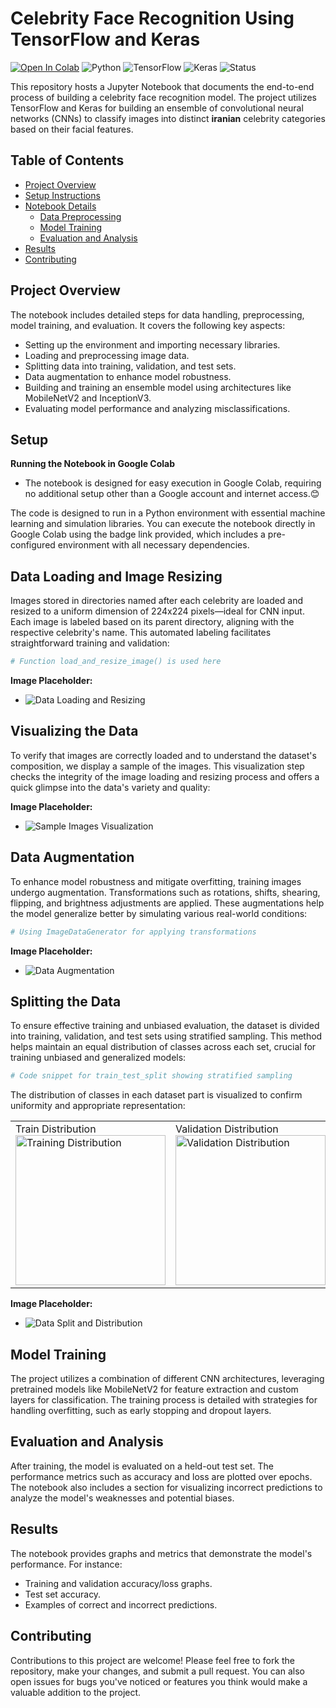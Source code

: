 # Celebrity Face Recognition Using TensorFlow and Keras

[![Open In Colab](https://colab.research.google.com/assets/colab-badge.svg)](https://colab.research.google.com/drive/1egf7l4c_riqb2pxKrEM3nz9kksP3ljyB?usp=sharing)
![Python](https://img.shields.io/badge/Python-3.8-blue)
![TensorFlow](https://img.shields.io/badge/TensorFlow-2.4-brightgreen)
![Keras](https://img.shields.io/badge/Keras-2.4.3-red)
![Status](https://img.shields.io/badge/status-active-green)

This repository hosts a Jupyter Notebook that documents the end-to-end process of building a celebrity face recognition model. The project utilizes TensorFlow and Keras for building an ensemble of convolutional neural networks (CNNs) to classify images into distinct **iranian** celebrity categories based on their facial features.

## Table of Contents
- [Project Overview](#project-overview)
- [Setup Instructions](#setup-instructions)
- [Notebook Details](#notebook-details)
  - [Data Preprocessing](#data-preprocessing)
  - [Model Training](#model-training)
  - [Evaluation and Analysis](#evaluation-and-analysis)
- [Results](#results)
- [Contributing](#contributing)

## Project Overview

The notebook includes detailed steps for data handling, preprocessing, model training, and evaluation. It covers the following key aspects:
- Setting up the environment and importing necessary libraries.
- Loading and preprocessing image data.
- Splitting data into training, validation, and test sets.
- Data augmentation to enhance model robustness.
- Building and training an ensemble model using architectures like MobileNetV2 and InceptionV3.
- Evaluating model performance and analyzing misclassifications.

## Setup

**Running the Notebook in Google Colab**
- The notebook is designed for easy execution in Google Colab, requiring no additional setup other than a Google account and internet access.😊
  
The code is designed to run in a Python environment with essential machine learning and simulation libraries. You can execute the notebook directly in Google Colab using the badge link provided, which includes a pre-configured environment with all necessary dependencies.


## Data Loading and Image Resizing

Images stored in directories named after each celebrity are loaded and resized to a uniform dimension of 224x224 pixels—ideal for CNN input. Each image is labeled based on its parent directory, aligning with the respective celebrity's name. This automated labeling facilitates straightforward training and validation:

```python
# Function load_and_resize_image() is used here
```

**Image Placeholder:**
- ![Data Loading and Resizing](asset/first_data.jpg)

## Visualizing the Data

To verify that images are correctly loaded and to understand the dataset's composition, we display a sample of the images. This visualization step checks the integrity of the image loading and resizing process and offers a quick glimpse into the data's variety and quality:

**Image Placeholder:**
- ![Sample Images Visualization](asset/first_data.jpg)

## Data Augmentation

To enhance model robustness and mitigate overfitting, training images undergo augmentation. Transformations such as rotations, shifts, shearing, flipping, and brightness adjustments are applied. These augmentations help the model generalize better by simulating various real-world conditions:

```python
# Using ImageDataGenerator for applying transformations
```

**Image Placeholder:**
- ![Data Augmentation](asset/augmentation.jpg)

## Splitting the Data

To ensure effective training and unbiased evaluation, the dataset is divided into training, validation, and test sets using stratified sampling. This method helps maintain an equal distribution of classes across each set, crucial for training unbiased and generalized models:

```python
# Code snippet for train_test_split showing stratified sampling
```

The distribution of classes in each dataset part is visualized to confirm uniformity and appropriate representation:

<table>
  <tr>
    <td>Train Distribution<br><img src="asset/data_dist1.png" alt="Training Distribution" width="240px"></td>
    <td>Validation Distribution<br><img src="asset/data_dist2.png" alt="Validation Distribution" width="240px"></td>
    <td>Test Distribution<br><img src="asset/data_dist3.png" alt="Test Distribution" width="240px"></td>
  </tr>
</table>

**Image Placeholder:**
- ![Data Split and Distribution](asset/data_split_distribution.png)


## Model Training

The project utilizes a combination of different CNN architectures, leveraging pretrained models like MobileNetV2 for feature extraction and custom layers for classification. The training process is detailed with strategies for handling overfitting, such as early stopping and dropout layers.

## Evaluation and Analysis

After training, the model is evaluated on a held-out test set. The performance metrics such as accuracy and loss are plotted over epochs. The notebook also includes a section for visualizing incorrect predictions to analyze the model's weaknesses and potential biases.

## Results

The notebook provides graphs and metrics that demonstrate the model's performance. For instance:
- Training and validation accuracy/loss graphs.
- Test set accuracy.
- Examples of correct and incorrect predictions.

## Contributing

Contributions to this project are welcome! Please feel free to fork the repository, make your changes, and submit a pull request. You can also open issues for bugs you've noticed or features you think would make a valuable addition to the project.


